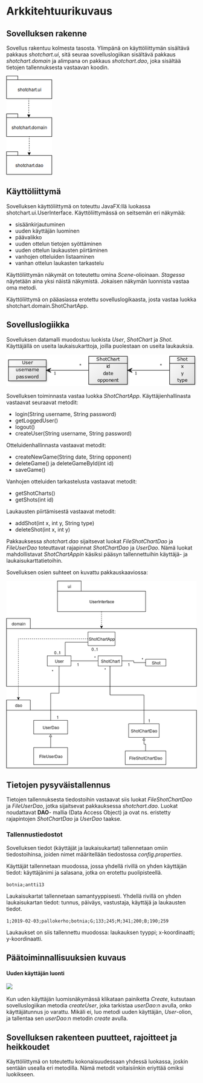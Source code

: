 # Arkkitehtuurikuvaus

## Sovelluksen rakenne

Sovellus rakentuu kolmesta tasosta. Ylimpänä on käyttöliittymän sisältävä pakkaus *shotchart.ui*, sitä seuraa sovelluslogiikan sisältävä pakkaus *shotchart.domain* ja
alimpana on pakkaus *shotchart.dao*, joka sisältää tietojen tallennuksesta vastaavan koodin.

![](https://github.com/Deemusc/ot-harjoitustyo/blob/master/Shot_chart/dokumentaatio/kuvat/rakenne.png)

## Käyttöliittymä

Sovelluksen käyttöliittymä on toteuttu JavaFX:llä luokassa shotchart.ui.UserInterface. Käyttöliittymässä on seitsemän eri näkymää:

- sisäänkirjautuminen
- uuden käyttäjän luominen
- päävalikko
- uuden ottelun tietojen syöttäminen
- uuden ottelun laukausten piirtäminen
- vanhojen otteluiden listaaminen
- vanhan ottelun laukasten tarkastelu

Käyttöliittymän näkymät on toteutettu omina *Scene*-olioinaan. *Stagessa* näytetään aina yksi näistä näkymistä. Jokaisen näkymän luonnista vastaa oma metodi.

Käyttöliittymä on pääasiassa erotettu sovelluslogikaasta, josta vastaa luokka shotchart.domain.ShotChartApp.

## Sovelluslogiikka

Sovelluksen datamalli muodostuu luokista *User*, *ShotChart* ja *Shot*. Käyttäjällä on useita laukaisukarttoja, joilla puolestaan on useita laukauksia.

![](https://github.com/Deemusc/ot-harjoitustyo/blob/master/Shot_chart/dokumentaatio/kuvat/datamalli.png)

Sovelluksen toiminnasta vastaa luokka *ShotChartApp*. Käyttäjienhallinasta vastaavat seuraavat metodit:

- login(String username, String password)
- getLoggedUser()
- logout()
- createUser(String username, String password)

Otteluidenhallinnasta vastaavat metodit:

- createNewGame(String date, String opponent)
- deleteGame() ja deleteGameById(int id)
- saveGame()

Vanhojen otteluiden tarkastelusta vastaavat metodit:

- getShotCharts()
- getShots(int id)

Laukausten piirtämisestä vastaavat metodit:

- addShot(int x, int y, String type)
- deleteShot(int x, int y)

Pakkauksessa *shotchart.dao* sijaitsevat luokat *FileShotChartDao* ja *FileUserDao* toteuttavat rajapinnat *ShotChartDao* ja *UserDao*. Nämä luokat mahdollistavat
*ShotChartAppin* käsiksi pääsyn tallennettuihin käyttäjä- ja laukaisukarttatietoihin.

Sovelluksen osien suhteet on kuvattu pakkauskaaviossa:

![](https://github.com/Deemusc/ot-harjoitustyo/blob/master/Shot_chart/dokumentaatio/kuvat/pakkauskaavio.png)

## Tietojen pysyväistallennus

Tietojen tallennuksesta tiedostoihin vastaavat siis luokat *FileShotChartDao* ja *FileUserDao*, jotka sijaitsevat pakkauksessa *shotchart.dao*. Luokat noudattavat **DAO**-
mallia (Data Access Object) ja ovat ns. eristetty rajapintojen *ShotChartDao* ja *UserDao* taakse.

### Tallennustiedostot

Sovelluksen tiedot (käyttäjät ja laukaisukartat) tallennetaan omiin tiedostoihinsa, joiden nimet määritellään tiedostossa *config.properties*.

Käyttäjät tallennetaan muodossa, jossa yhdellä rivillä on yhden käyttäjän tiedot: käyttäjänimi ja salasana, jotka on erotettu puolipisteellä.

```botnia;antti13```

Laukaisukartat tallennetaan samantyyppisesti. Yhdellä rivillä on yhden laukaisukartan tiedot: tunnus, päiväys, vastustaja, käyttäjä ja laukausten tiedot.

```1;2019-02-03;pallokerho;botnia;G;133;245;M;341;200;B;190;259```

Laukaukset on siis tallennettu muodossa: laukauksen tyyppi; x-koordinaatti; y-koordinaatti.

## Päätoiminnallisuuksien kuvaus

#### Uuden käyttäjän luonti

![](https://github.com/Deemusc/ot-harjoitustyo/blob/master/Shot_chart/dokumentaatio/kuvat/sekvenssikaavio_kayttajan_luonti.png)

Kun uden käyttäjän luomisnäkymässä klikataan painiketta *Create*, kutsutaan sovelluslogiikan metodia *createUser*, joka tarkistaa *userDao*:n avulla, onko käyttäjätunnus
jo varattu. Mikäli ei, luo metodi uuden käyttäjän, *User*-olion, ja tallentaa sen *userDao*:n metodin *create* avulla.

## Sovelluksen rakenteen puutteet, rajoitteet ja heikkoudet

Käyttöliittymä on toteutettu kokonaisuudessaan yhdessä luokassa, joskin sentään usealla eri metodilla. Nämä metodit voitaisiinkin eriyttää omiksi luokikseen.
